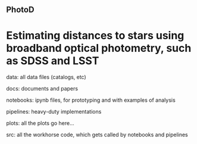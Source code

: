 ## PhotoD
# Estimating distances to stars using broadband optical photometry, such as SDSS and LSST


data: all data files (catalogs, etc)

docs: documents and papers

notebooks: ipynb files, for prototyping and with examples of analysis

pipelines: heavy-duty implementations 

plots: all the plots go here...		

src: all the workhorse code, which gets called by notebooks and pipelines
